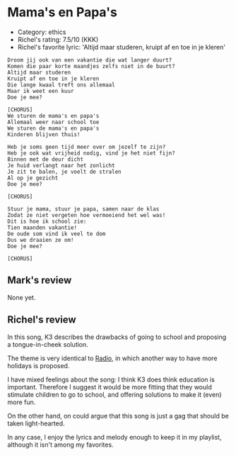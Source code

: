 # Mama's en Papa's

 * Category: ethics
 * Richel's rating: 7.5/10 (KKK)
 * Richel's favorite lyric: 'Altijd maar studeren, kruipt af en toe in je kleren'

```
Droom jij ook van een vakantie die wat langer duurt?
Komen die paar korte maandjes zelfs niet in de buurt?
Altijd maar studeren
Kruipt af en toe in je kleren
Die lange kwaal treft ons allemaal
Maar ik weet een kuur
Doe je mee?

[CHORUS]
We sturen de mama's en papa's
Allemaal weer naar school toe
We sturen de mama's en papa's
Kinderen blijven thuis!

Heb je soms geen tijd meer over om jezelf te zijn?
Heb je ook wat vrijheid nodig, vind je het niet fijn?
Binnen met de deur dicht
Je huid verlangt naar het zonlicht
Je zit te balen, je voelt de stralen
Al op je gezicht
Doe je mee?

[CHORUS]

Stuur je mama, stuur je papa, samen naar de klas
Zodat ze niet vergeten hoe vermoeiend het wel was!
Dit is hoe ik school zie:
Tien maanden vakantie!
De oude som vind ik veel te dom
Dus we draaien ze om!
Doe je mee?

[CHORUS]
```

## Mark's review

None yet.

## Richel's review

In this song, K3 describes the drawbacks of going to school and proposing a tongue-in-cheek solution.

The theme is very identical to [Radio](Radio.md), in which another way to have more holidays is proposed.

I have mixed feelings about the song: I think K3 does think education is important.
Therefore I suggest it would be more fitting that they would
stimulate children to go to school, and offering solutions to make it (even) more fun. 

On the other hand, on could argue that this song is just a gag that should be taken light-hearted.

In any case, I enjoy the lyrics and melody enough to keep it in my playlist, although
it isn't among my favorites.
